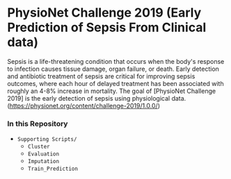 # PhysioNet Challenge 2019 (Early Prediction of Sepsis From Clinical data)

Sepsis is a life-threatening condition that occurs when the body's response to infection causes tissue damage, organ failure, or death. Early detection and antibiotic treatment of sepsis are critical for improving sepsis outcomes, where each hour of delayed treatment has been associated with roughly an 4-8% increase in mortality.
The goal of [PhysioNet Challenge 2019] is the early detection of sepsis using physiological data.(https://physionet.org/content/challenge-2019/1.0.0/) 

### In this Repository

- `Supporting Scripts/`
  - `Cluster` 
  - `Evaluation` 
  - `Imputation` 
  - `Train_Prediction` 
